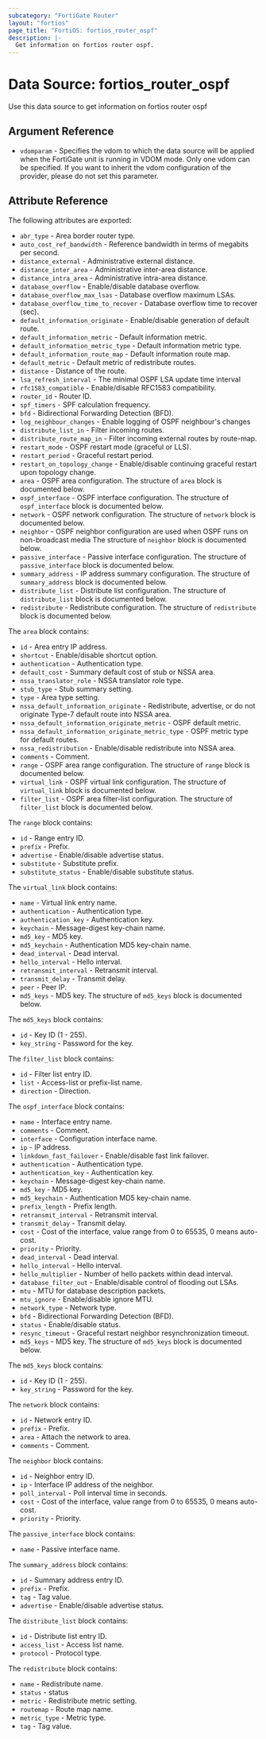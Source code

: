 ```yaml
---
subcategory: "FortiGate Router"
layout: "fortios"
page_title: "FortiOS: fortios_router_ospf"
description: |-
  Get information on fortios router ospf.
---
```


# Data Source: fortios_router_ospf
Use this data source to get information on fortios router ospf

## Argument Reference


* `vdomparam` - Specifies the vdom to which the data source will be applied when the FortiGate unit is running in VDOM mode. Only one vdom can be specified. If you want to inherit the vdom configuration of the provider, please do not set this parameter.


## Attribute Reference

The following attributes are exported:

* `abr_type` - Area border router type.
* `auto_cost_ref_bandwidth` - Reference bandwidth in terms of megabits per second.
* `distance_external` - Administrative external distance.
* `distance_inter_area` - Administrative inter-area distance.
* `distance_intra_area` - Administrative intra-area distance.
* `database_overflow` - Enable/disable database overflow.
* `database_overflow_max_lsas` - Database overflow maximum LSAs.
* `database_overflow_time_to_recover` - Database overflow time to recover (sec).
* `default_information_originate` - Enable/disable generation of default route.
* `default_information_metric` - Default information metric.
* `default_information_metric_type` - Default information metric type.
* `default_information_route_map` - Default information route map.
* `default_metric` - Default metric of redistribute routes.
* `distance` - Distance of the route.
* `lsa_refresh_interval` - The minimal OSPF LSA update time interval
* `rfc1583_compatible` - Enable/disable RFC1583 compatibility.
* `router_id` - Router ID.
* `spf_timers` - SPF calculation frequency.
* `bfd` - Bidirectional Forwarding Detection (BFD).
* `log_neighbour_changes` - Enable logging of OSPF neighbour's changes
* `distribute_list_in` - Filter incoming routes.
* `distribute_route_map_in` - Filter incoming external routes by route-map.
* `restart_mode` - OSPF restart mode (graceful or LLS).
* `restart_period` - Graceful restart period.
* `restart_on_topology_change` - Enable/disable continuing graceful restart upon topology change.
* `area` - OSPF area configuration. The structure of `area` block is documented below.
* `ospf_interface` - OSPF interface configuration. The structure of `ospf_interface` block is documented below.
* `network` - OSPF network configuration. The structure of `network` block is documented below.
* `neighbor` - OSPF neighbor configuration are used when OSPF runs on non-broadcast media The structure of `neighbor` block is documented below.
* `passive_interface` - Passive interface configuration. The structure of `passive_interface` block is documented below.
* `summary_address` - IP address summary configuration. The structure of `summary_address` block is documented below.
* `distribute_list` - Distribute list configuration. The structure of `distribute_list` block is documented below.
* `redistribute` - Redistribute configuration. The structure of `redistribute` block is documented below.

The `area` block contains:

* `id` - Area entry IP address.
* `shortcut` - Enable/disable shortcut option.
* `authentication` - Authentication type.
* `default_cost` - Summary default cost of stub or NSSA area.
* `nssa_translator_role` - NSSA translator role type.
* `stub_type` - Stub summary setting.
* `type` - Area type setting.
* `nssa_default_information_originate` - Redistribute, advertise, or do not originate Type-7 default route into NSSA area.
* `nssa_default_information_originate_metric` - OSPF default metric.
* `nssa_default_information_originate_metric_type` - OSPF metric type for default routes.
* `nssa_redistribution` - Enable/disable redistribute into NSSA area.
* `comments` - Comment.
* `range` - OSPF area range configuration. The structure of `range` block is documented below.
* `virtual_link` - OSPF virtual link configuration. The structure of `virtual_link` block is documented below.
* `filter_list` - OSPF area filter-list configuration. The structure of `filter_list` block is documented below.

The `range` block contains:

* `id` - Range entry ID.
* `prefix` - Prefix.
* `advertise` - Enable/disable advertise status.
* `substitute` - Substitute prefix.
* `substitute_status` - Enable/disable substitute status.

The `virtual_link` block contains:

* `name` - Virtual link entry name.
* `authentication` - Authentication type.
* `authentication_key` - Authentication key.
* `keychain` - Message-digest key-chain name.
* `md5_key` - MD5 key.
* `md5_keychain` - Authentication MD5 key-chain name.
* `dead_interval` - Dead interval.
* `hello_interval` - Hello interval.
* `retransmit_interval` - Retransmit interval.
* `transmit_delay` - Transmit delay.
* `peer` - Peer IP.
* `md5_keys` - MD5 key. The structure of `md5_keys` block is documented below.

The `md5_keys` block contains:

* `id` - Key ID (1 - 255).
* `key_string` - Password for the key.

The `filter_list` block contains:

* `id` - Filter list entry ID.
* `list` - Access-list or prefix-list name.
* `direction` - Direction.

The `ospf_interface` block contains:

* `name` - Interface entry name.
* `comments` - Comment.
* `interface` - Configuration interface name.
* `ip` - IP address.
* `linkdown_fast_failover` - Enable/disable fast link failover.
* `authentication` - Authentication type.
* `authentication_key` - Authentication key.
* `keychain` - Message-digest key-chain name.
* `md5_key` - MD5 key.
* `md5_keychain` - Authentication MD5 key-chain name.
* `prefix_length` - Prefix length.
* `retransmit_interval` - Retransmit interval.
* `transmit_delay` - Transmit delay.
* `cost` - Cost of the interface, value range from 0 to 65535, 0 means auto-cost.
* `priority` - Priority.
* `dead_interval` - Dead interval.
* `hello_interval` - Hello interval.
* `hello_multiplier` - Number of hello packets within dead interval.
* `database_filter_out` - Enable/disable control of flooding out LSAs.
* `mtu` - MTU for database description packets.
* `mtu_ignore` - Enable/disable ignore MTU.
* `network_type` - Network type.
* `bfd` - Bidirectional Forwarding Detection (BFD).
* `status` - Enable/disable status.
* `resync_timeout` - Graceful restart neighbor resynchronization timeout.
* `md5_keys` - MD5 key. The structure of `md5_keys` block is documented below.

The `md5_keys` block contains:

* `id` - Key ID (1 - 255).
* `key_string` - Password for the key.

The `network` block contains:

* `id` - Network entry ID.
* `prefix` - Prefix.
* `area` - Attach the network to area.
* `comments` - Comment.

The `neighbor` block contains:

* `id` - Neighbor entry ID.
* `ip` - Interface IP address of the neighbor.
* `poll_interval` - Poll interval time in seconds.
* `cost` - Cost of the interface, value range from 0 to 65535, 0 means auto-cost.
* `priority` - Priority.

The `passive_interface` block contains:

* `name` - Passive interface name.

The `summary_address` block contains:

* `id` - Summary address entry ID.
* `prefix` - Prefix.
* `tag` - Tag value.
* `advertise` - Enable/disable advertise status.

The `distribute_list` block contains:

* `id` - Distribute list entry ID.
* `access_list` - Access list name.
* `protocol` - Protocol type.

The `redistribute` block contains:

* `name` - Redistribute name.
* `status` - status
* `metric` - Redistribute metric setting.
* `routemap` - Route map name.
* `metric_type` - Metric type.
* `tag` - Tag value.

